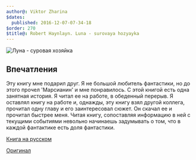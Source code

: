 ```yaml
---
author@: Viktor Zharina
$dates:
  published: 2016-12-07-07-34-18
$order: 270
$title@: Robert Haynlayn. Luna - surovaya hozyayka
---
```


![Луна - суровая хозяйка](/static/images/Robert_Hajnlajn__Luna__surovaya_hozyajka.jpg)
## Впечатления
Эту книгу мне подарил друг. Я не большой любитель фантастики, но до этого прочел 'Марсианин' и мне понравилось. С этой книгой есть одна занятная история.
Я читал ее на работе, в обеденный перерыв. Я оставлял книгу на работе и, однажды, эту книгу взял другой коллега, прочитал одну главу и его заинтересовал сюжет. Он скачал ее и прочитал быстрее меня. 
Читая книгу, сопоставляя информацию в ней с текущими событиями невольно начинаешь задумывать о том, что в каждой фантактике есть доля фантастики.

[Книга на русском](http://royallib.com/book/haynlayn_robert/luna___surovaya_hozyayka.html)

[Оригинал](http://royallib.com/read/Heinlein_Robert/The_Moon_Is_a_Harsh_Mistress.html#0)
